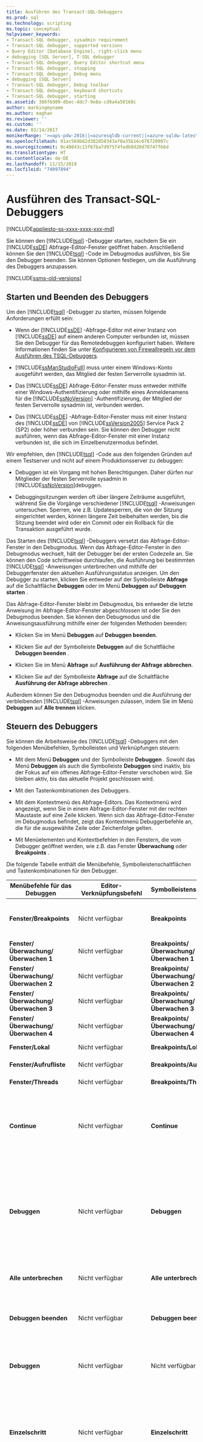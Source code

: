 ```yaml
---
title: Ausführen des Transact-SQL-Debuggers
ms.prod: sql
ms.technology: scripting
ms.topic: conceptual
helpviewer_keywords:
- Transact-SQL debugger, sysadmin requirement
- Transact-SQL debugger, supported versions
- Query Editor [Database Engine], right-click menu
- debugging [SQL Server], T-SQL debugger
- Transact-SQL debugger, Query Editor shortcut menu
- Transact-SQL debugger, stopping
- Transact-SQL debugger, Debug menu
- debugging [SQL Server]
- Transact-SQL debugger, Debug toolbar
- Transact-SQL debugger, keyboard shortcuts
- Transact-SQL debugger, starting
ms.assetid: 386f6d09-dbec-4dc7-9e8a-cd9a4a50168c
author: markingmyname
ms.author: maghan
ms.reviewer: ''
ms.custom: ''
ms.date: 03/14/2017
monikerRange: '>=aps-pdw-2016||=azuresqldb-current||=azure-sqldw-latest||>=sql-server-2016||=sqlallproducts-allversions||>=sql-server-linux-2017||=azuresqldb-mi-current'
ms.openlocfilehash: 01ac569b82d382850343af0a35b16c676720097c
ms.sourcegitcommit: 0c40843c13f67ba7d975f4fedb9d20d70747f66d
ms.translationtype: HT
ms.contentlocale: de-DE
ms.lasthandoff: 11/15/2019
ms.locfileid: "74097894"
---
```

# <a name="run-the-transact-sql-debugger"></a>Ausführen des Transact-SQL-Debuggers

[!INCLUDE[appliesto-ss-xxxx-xxxx-xxx-md](../../includes/appliesto-ss-xxxx-xxxx-xxx-md.md)]

Sie können den [!INCLUDE[tsql](../../includes/tsql-md.md)] -Debugger starten, nachdem Sie ein [!INCLUDE[ssDE](../../includes/ssde-md.md)] Abfrage-Editor-Fenster geöffnet haben. Anschließend können Sie den [!INCLUDE[tsql](../../includes/tsql-md.md)] -Code im Debugmodus ausführen, bis Sie den Debugger beenden. Sie können Optionen festlegen, um die Ausführung des Debuggers anzupassen.

[!INCLUDE[ssms-old-versions](../../includes/ssms-old-versions.md)]

## <a name="starting-and-stopping-the-debugger"></a>Starten und Beenden des Debuggers

Um den [!INCLUDE[tsql](../../includes/tsql-md.md)] -Debugger zu starten, müssen folgende Anforderungen erfüllt sein:

- Wenn der [!INCLUDE[ssDE](../../includes/ssde-md.md)] -Abfrage-Editor mit einer Instanz von [!INCLUDE[ssDE](../../includes/ssde-md.md)] auf einem anderen Computer verbunden ist, müssen Sie den Debugger für das Remotedebuggen konfiguriert haben. Weitere Informationen finden Sie unter [Konfigurieren von Firewallregeln vor dem Ausführen des TSQL-Debuggers](../../relational-databases/scripting/configure-firewall-rules-before-running-the-tsql-debugger.md).
  
- [!INCLUDE[ssManStudioFull](../../includes/ssmanstudiofull-md.md)] muss unter einem Windows-Konto ausgeführt werden, das Mitglied der festen Serverrolle sysadmin ist.

- Das [!INCLUDE[ssDE](../../includes/ssde-md.md)] Abfrage-Editor-Fenster muss entweder mithilfe einer Windows-Authentifizierung oder mithilfe eines Anmeldenamens für die [!INCLUDE[ssNoVersion](../../includes/ssnoversion-md.md)] -Authentifizierung, der Mitglied der festen Serverrolle sysadmin ist, verbunden werden.
  
- Das [!INCLUDE[ssDE](../../includes/ssde-md.md)] -Abfrage-Editor-Fenster muss mit einer Instanz des [!INCLUDE[ssDE](../../includes/ssde-md.md)] von [!INCLUDE[ssVersion2005](../../includes/ssversion2005-md.md)] Service Pack 2 (SP2) oder höher verbunden sein. Sie können den Debugger nicht ausführen, wenn das Abfrage-Editor-Fenster mit einer Instanz verbunden ist, die sich im Einzelbenutzermodus befindet.  
  
 Wir empfehlen, den [!INCLUDE[tsql](../../includes/tsql-md.md)] -Code aus den folgenden Gründen auf einem Testserver und nicht auf einem Produktionsserver zu debuggen:
  
- Debuggen ist ein Vorgang mit hohen Berechtigungen. Daher dürfen nur Mitglieder der festen Serverrolle sysadmin in [!INCLUDE[ssNoVersion](../../includes/ssnoversion-md.md)]debuggen.
  
- Debuggingsitzungen werden oft über längere Zeiträume ausgeführt, während Sie die Vorgänge verschiedener [!INCLUDE[tsql](../../includes/tsql-md.md)] -Anweisungen untersuchen. Sperren, wie z.B. Updatesperren, die von der Sitzung eingerichtet werden, können längere Zeit beibehalten werden, bis die Sitzung beendet wird oder ein Commit oder ein Rollback für die Transaktion ausgeführt wurde.  
  
 Das Starten des [!INCLUDE[tsql](../../includes/tsql-md.md)] -Debuggers versetzt das Abfrage-Editor-Fenster in den Debugmodus. Wenn das Abfrage-Editor-Fenster in den Debugmodus wechselt, hält der Debugger bei der ersten Codezeile an. Sie können den Code schrittweise durchlaufen, die Ausführung bei bestimmten [!INCLUDE[tsql](../../includes/tsql-md.md)] -Anweisungen unterbrechen und mithilfe der Debuggerfenster den aktuellen Ausführungsstatus anzeigen. Um den Debugger zu starten, klicken Sie entweder auf der Symbolleiste **Abfrage** auf die Schaltfläche **Debuggen** oder im Menü **Debuggen** auf **Debuggen starten** .  
  
 Das Abfrage-Editor-Fenster bleibt im Debugmodus, bis entweder die letzte Anweisung im Abfrage-Editor-Fenster abgeschlossen ist oder Sie den Debugmodus beenden. Sie können den Debugmodus und die Anweisungsausführung mithilfe einer der folgenden Methoden beenden:  
  
- Klicken Sie im Menü **Debuggen** auf **Debuggen beenden**.  
  
- Klicken Sie auf der Symbolleiste **Debuggen** auf die Schaltfläche **Debuggen beenden** .  
  
- Klicken Sie im Menü **Abfrage** auf **Ausführung der Abfrage abbrechen**.  
  
- Klicken Sie auf der Symbolleiste **Abfrage** auf die Schaltfläche **Ausführung der Abfrage abbrechen** .  
  
 Außerdem können Sie den Debugmodus beenden und die Ausführung der verbleibenden [!INCLUDE[tsql](../../includes/tsql-md.md)] -Anweisungen zulassen, indem Sie im Menü **Debuggen** auf **Alle trennen** klicken.  
  
## <a name="controlling-the-debugger"></a>Steuern des Debuggers

 Sie können die Arbeitsweise des [!INCLUDE[tsql](../../includes/tsql-md.md)] -Debuggers mit den folgenden Menübefehlen, Symbolleisten und Verknüpfungen steuern:  
  
- Mit dem Menü **Debuggen** und der Symbolleiste **Debuggen** . Sowohl das Menü **Debuggen** als auch die Symbolleiste **Debuggen** sind inaktiv, bis der Fokus auf ein offenes Abfrage-Editor-Fenster verschoben wird. Sie bleiben aktiv, bis das aktuelle Projekt geschlossen wird.  
  
- Mit den Tastenkombinationen des Debuggers.  
  
- Mit dem Kontextmenü des Abfrage-Editors. Das Kontextmenü wird angezeigt, wenn Sie in einem Abfrage-Editor-Fenster mit der rechten Maustaste auf eine Zeile klicken. Wenn sich das Abfrage-Editor-Fenster im Debugmodus befindet, zeigt das Kontextmenü Debuggerbefehle an, die für die ausgewählte Zeile oder Zeichenfolge gelten.  
  
- Mit Menüelementen und Kontextbefehlen in den Fenstern, die vom Debugger geöffnet werden, wie z.B. das Fenster **Überwachung** oder **Breakpoints** .  
  
 Die folgende Tabelle enthält die Menübefehle, Symbolleistenschaltflächen und Tastenkombinationen für den Debugger.  
  
|Menübefehle für das Debuggen|Editor-Verknüpfungsbefehl|Symbolleistenschaltfläche|Tastenkombination|Aktion|  
|------------------------|-----------------------------|--------------------|-----------------------|------------|  
|**Fenster/Breakpoints**|Nicht verfügbar|**Breakpoints**|STRG+ALT+B|Zeigt das Fenster **Breakpoints** an, in dem Sie Breakpoints anzeigen und verwalten können.|  
|**Fenster/Überwachung/Überwachen 1**|Nicht verfügbar|**Breakpoints/Überwachung/Überwachen 1**|STRG+ALT+W, 1|Zeigt das Fenster **Überwachen 1** an.|  
|**Fenster/Überwachung/Überwachen 2**|Nicht verfügbar|**Breakpoints/Überwachung/Überwachen 2**|STRG+ALT+W, 2|Zeigt das Fenster **Überwachen 2** an.|  
|**Fenster/Überwachung/Überwachen 3**|Nicht verfügbar|**Breakpoints/Überwachung/Überwachen 3**|STRG+ALT+W, 3|Zeigt das Fenster **Überwachen 3** an.|  
|**Fenster/Überwachung/Überwachen 4**|Nicht verfügbar|**Breakpoints/Überwachung/Überwachen 4**|STRG+ALT+W, 4|Zeigt das Fenster **Überwachen 4** an.|  
|**Fenster/Lokal**|Nicht verfügbar|**Breakpoints/Lokal**|STRG+ALT+V, L|Anzeigen des Fensters **Lokal**|  
|**Fenster/Aufrufliste**|Nicht verfügbar|**Breakpoints/Aufrufliste**|STRG+ALT+C|Anzeigen des Fensters **Aufrufliste**|  
|**Fenster/Threads**|Nicht verfügbar|**Breakpoints/Threads**|STRG+ALT+H|Anzeigen des Fensters **Threads**|  
|**Continue**|Nicht verfügbar|**Continue**|ALT+F5|Den Vorgang bis zum nächsten Breakpoint ausführen **Weiter** ist erst dann aktiv, wenn der Fokus auf ein Abfrage-Editor-Fenster verschoben wird, das sich im Debugmodus befindet.|  
|**Debuggen**|Nicht verfügbar|**Debuggen**|ALT+F5|Versetzt ein Abfrage-Editor-Fenster in den Debugmodus und führt den Vorgang bis zum ersten Breakpoint aus. Wenn sich Ihr Fokus auf ein Abfrage-Editor-Fenster richtet, das sich im Debugmodus befindet, wird **Debuggen starten** durch **Weiter**ersetzt.|  
|**Alle unterbrechen**|Nicht verfügbar|**Alle unterbrechen**|STRG+ALT+UNTBR|Diese Funktion wird vom [!INCLUDE[tsql](../../includes/tsql-md.md)] -Debugger nicht verwendet.|  
|**Debuggen beenden**|Nicht verfügbar|**Debuggen beenden**|UMSCHALT+F5|Deaktiviert den Debugmodus für ein Abfrage-Editor-Fenster und stellt den normalen Modus wieder her.|  
|**Debuggen**|Nicht verfügbar|Nicht verfügbar|Nicht verfügbar|Beendet den Debugmodus, führt jedoch die übrigen Anweisungen im Abfrage-Editor-Fenster aus.|  
|**Einzelschritt**|Nicht verfügbar|**Einzelschritt**|F11|Führt die nächste Anweisung aus und öffnet außerdem ein neues Abfrage-Editor-Fenster im Debugmodus, wenn die nächste Anweisung eine gespeicherte Prozedur, einen Trigger oder eine Funktion ausführt.|  
|**Prozedurschritt**|Nicht verfügbar|**Prozedurschritt**|F10|Wie **Einzelschritt**, mit dem Unterschied, dass keine Funktionen, gespeicherten Prozeduren oder Trigger debuggt werden.|  
|**Rücksprung**|Nicht verfügbar|**Rücksprung**|UMSCHALT+F11|Führt den restlichen Code in einem Trigger, einer Funktion oder einer gespeicherten Prozedur aus, ohne bei Breakpoints anzuhalten. Der normale Debugmodus wird fortgesetzt, wenn die Steuerung an den Code, der das Modul aufgerufen hat, zurückgegeben wird.|  
|Nicht verfügbar|**Ausführen bis** Cursorposition|Nicht verfügbar|STRG+F10|Führt den gesamten Code von der letzten Halteposition bis zur aktuellen Cursorposition aus, ohne bei Breakpoints anzuhalten.|  
|**Schnellüberwachung**|**Schnellüberwachung**|Nicht verfügbar|STRG+ALT+Q|Zeigt das Fenster **Schnellüberwachung** an.|  
|**Breakpoint ein/aus**|**Breakpoint/Breakpoint einfügen**|Nicht verfügbar|F9|Positioniert einen Breakpoint bei der aktuellen oder ausgewählten [!INCLUDE[tsql](../../includes/tsql-md.md)] -Anweisung.|  
|Nicht verfügbar|**Breakpoint/Breakpoint löschen**|Nicht verfügbar|Nicht verfügbar|Löscht den Breakpoint aus der ausgewählten Zeile.|  
|Nicht verfügbar|**Breakpoint/Breakpoint deaktivieren**|Nicht verfügbar|Nicht verfügbar|Deaktiviert den Breakpoint in der ausgewählten Zeile. Der Breakpoint bleibt in der Codezeile, beendet aber keine Ausführung, bis er erneut aktiviert wird.|  
|Nicht verfügbar|**Breakpoint/Breakpoint aktivieren**|Nicht verfügbar|Nicht verfügbar|Aktiviert den Breakpoint in der ausgewählten Zeile.|  
|**Alle Breakpoints löschen**|Nicht verfügbar|Nicht verfügbar|STRG+UMSCHALT+F9|Löscht alle Breakpoints.|  
|**Alle Breakpoints deaktivieren**|Nicht verfügbar|Nicht verfügbar|Nicht verfügbar|Deaktiviert alle Breakpoints.|  
|Nicht verfügbar|**Überwachung hinzufügen**|Nicht verfügbar|Nicht verfügbar|Fügt dem **Überwachungsfenster** den ausgewählten Ausdruck hinzu.|  
  
## <a name="see-also"></a>Weitere Informationen

- [Transact-SQL-Debugger](../../relational-databases/scripting/transact-sql-debugger.md)
- [Schrittweises Durchlaufen von Transact-SQL-Code](../../relational-databases/scripting/step-through-transact-sql-code.md)
- [Transact-SQL-Debuggerinformationen](../../relational-databases/scripting/transact-sql-debugger-information.md)
- [Abfrage-Editor der Datenbank-Engine &#40;SQL Server Management Studio&#41;](../../relational-databases/scripting/database-engine-query-editor-sql-server-management-studio.md)
- [Live-Abfragestatistik](../../relational-databases/performance/live-query-statistics.md)